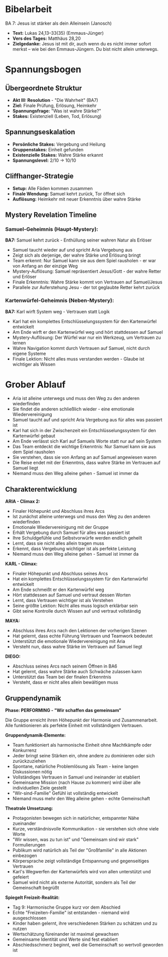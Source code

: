 # Bibelarbeit
BA 7: Jesus ist stärker als dein Alleinsein (Janosch)
- **Text:** Lukas 24,13–33(35) (Emmaus-Jünger)
- **Vers des Tages:** Matthäus 28,20
- **Zielgedanke:** Jesus ist mit dir, auch wenn du es nicht immer sofort merkst – wie bei den Emmaus-Jüngern. Du bist nicht allein unterwegs.

# Spannungsbogen

## Übergeordnete Struktur
- **Akt III: Resolution** - "Die Wahrheit" (BA7)
- **Ziel:** Finale Prüfung, Erlösung, Heimkehr
- **Spannungsfrage:** "Was ist wahre Stärke?"
- **Stakes:** Existenziell (Leben, Tod, Erlösung)

## Spannungseskalation
- **Persönliche Stakes:** Vergebung und Heilung
- **Gruppenstakes:** Einheit gefunden
- **Existenzielle Stakes:** Wahre Stärke erkannt
- **Spannungslevel:** 2/10 → 10/10

## Cliffhanger-Strategie
- **Setup:** Alle Fäden kommen zusammen
- **Finale Wendung:** Samuel kehrt zurück, Tor öffnet sich
- **Auflösung:** Heimkehr mit neuer Erkenntnis über wahre Stärke

## Mystery Revelation Timeline
### Samuel-Geheimnis (Haupt-Mystery):
**BA7:** Samuel kehrt zurück - Enthüllung seiner wahren Natur als Erlöser
- Samuel taucht wieder auf und spricht Aria Vergebung aus
- Zeigt sich als derjenige, der wahre Stärke und Erlösung bringt
- Team erkennt: Nur Samuel kann sie aus dem Spiel rausholen - er war von Anfang an der einzige Weg
- Mystery-Auflösung: Samuel repräsentiert Jesus/Gott - der wahre Retter und Erlöser
- Finale Erkenntnis: Wahre Stärke kommt von Vertrauen auf Samuel/Jesus
- Parallele zur Auferstehung Jesu - der tot geglaubte Retter kehrt zurück

### Kartenwürfel-Geheimnis (Neben-Mystery):
**BA7:** Karl wirft System weg - Vertrauen statt Logik
- Karl hat ein komplettes Entschlüsselungssystem für den Kartenwürfel entwickelt
- Am Ende wirft er den Kartenwürfel weg und hört stattdessen auf Samuel
- Mystery-Auflösung: Der Würfel war nur ein Werkzeug, um Vertrauen zu lernen
- Wahre Navigation kommt durch Vertrauen auf Samuel, nicht durch eigene Systeme
- Finale Lektion: Nicht alles muss verstanden werden - Glaube ist wichtiger als Wissen

# Grober Ablauf

- Aria ist alleine unterwegs und muss den Weg zu den anderen wiederfinden
- Sie findet die anderen schließlich wieder - eine emotionale Wiedervereinigung
- Samuel taucht auf und spricht Aria Vergebung aus für alles was passiert ist
- Karl hat sich in der Zwischenzeit ein Entschlüsselungssystem für den Kartenwürfel gebaut
- Am Ende verlässt sich Karl auf Samuels Worte statt nur auf sein System
- Das Team entdeckt die wichtige Erkenntnis: Nur Samuel kann sie aus dem Spiel rausholen
- Sie verstehen, dass sie von Anfang an auf Samuel angewiesen waren
- Die Reise endet mit der Erkenntnis, dass wahre Stärke im Vertrauen auf Samuel liegt
- Niemand muss den Weg alleine gehen - Samuel ist immer da

## Charakterentwicklung

**ARIA - Climax 2:**
- Finaler Höhepunkt und Abschluss ihres Arcs
- Ist zunächst alleine unterwegs und muss den Weg zu den anderen wiederfinden
- Emotionale Wiedervereinigung mit der Gruppe
- Erhält Vergebung durch Samuel für alles was passiert ist
- Ihre Schuldgefühle und Selbstvorwürfe werden endlich geheilt
- Lernt, dass sie nicht alles allein tragen muss
- Erkennt, dass Vergebung wichtiger ist als perfekte Leistung
- Niemand muss den Weg alleine gehen - Samuel ist immer da

**KARL - Climax:**
- Finaler Höhepunkt und Abschluss seines Arcs
- Hat ein komplettes Entschlüsselungssystem für den Kartenwürfel entwickelt
- Am Ende schmeißt er den Kartenwürfel weg
- Hört stattdessen auf Samuel und vertraut dessen Worten
- Lernt, dass Vertrauen wichtiger ist als Verstehen
- Seine größte Lektion: Nicht alles muss logisch erklärbar sein
- Gibt seine Kontrolle durch Wissen auf und vertraut vollständig

**MAYA:**
- Abschluss ihres Arcs nach den Lektionen der vorherigen Szenen
- Hat gelernt, dass echte Führung Vertrauen und Teamwork bedeutet
- Unterstützt die emotionale Wiedervereinigung mit Aria
- Versteht nun, dass wahre Stärke im Vertrauen auf Samuel liegt

**DIEGO:**
- Abschluss seines Arcs nach seinem Öffnen in BA6
- Hat gelernt, dass wahre Stärke auch Schwäche zulassen kann
- Unterstützt das Team bei der finalen Erkenntnis
- Versteht, dass er nicht alles allein bewältigen muss

## Gruppendynamik

**Phase: PERFORMING - "Wir schaffen das gemeinsam"**

Die Gruppe erreicht ihren Höhepunkt der Harmonie und Zusammenarbeit. Alle funktionieren als perfekte Einheit mit vollständigem Vertrauen.

**Gruppendynamik-Elemente:**
- Team funktioniert als harmonische Einheit ohne Machtkämpfe oder Konkurrenz
- Jeder bringt seine Stärken ein, ohne andere zu dominieren oder sich zurückzuziehen
- Spontane, natürliche Problemlösung als Team - keine langen Diskussionen nötig
- Vollständiges Vertrauen in Samuel und ineinander ist etabliert
- Gemeinsame Mission (nach Hause zu kommen) wird über alle individuellen Ziele gestellt
- "Wir-sind-Familie" Gefühl ist vollständig entwickelt
- Niemand muss mehr den Weg alleine gehen - echte Gemeinschaft

**Theatrale Umsetzung:**
- Protagonisten bewegen sich in natürlicher, entspannter Nähe zueinander
- Kurze, verständnisvolle Kommunikation - sie verstehen sich ohne viele Worte
- "Wir wissen, was zu tun ist" und "Gemeinsam sind wir stark" Formulierungen
- Publikum wird natürlich als Teil der "Großfamilie" in alle Aktionen einbezogen
- Körpersprache zeigt vollständige Entspannung und gegenseitiges Vertrauen
- Karl's Wegwerfen der Kartenwürfels wird von allen unterstützt und gefeiert
- Samuel wird nicht als externe Autorität, sondern als Teil der Gemeinschaft begrüßt

**Spiegelt Freizeit-Realität:**
- Tag 9: Harmonische Gruppe kurz vor dem Abschied
- Echte "Freizeiten-Familie" ist entstanden - niemand wird ausgeschlossen
- Kinder haben gelernt, ihre verschiedenen Stärken zu schätzen und zu nutzen
- Wertschätzung füreinander ist maximal gewachsen
- Gemeinsame Identität und Werte sind fest etabliert
- Abschiedsschmerz beginnt, weil die Gemeinschaft so wertvoll geworden ist
